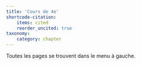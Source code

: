```yaml
---
title: 'Cours de 4e'
shortcode-citation:
    items: cited
    reorder_uncited: true
taxonomy:
    category: chapter
---
```


Toutes les pages se trouvent dans le menu à gauche.